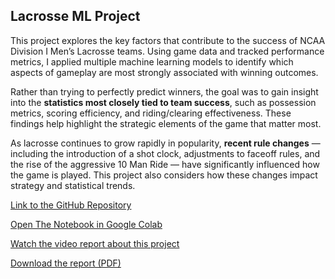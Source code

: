 ## Lacrosse ML Project

This project explores the key factors that contribute to the success of NCAA Division I Men’s Lacrosse teams. Using game data and tracked performance metrics, I applied multiple machine learning models to identify which aspects of gameplay are most strongly associated with winning outcomes.

Rather than trying to perfectly predict winners, the goal was to gain insight into the **statistics most closely tied to team success**, such as possession metrics, scoring efficiency, and riding/clearing effectiveness. These findings help highlight the strategic elements of the game that matter most.

As lacrosse continues to grow rapidly in popularity, **recent rule changes** — including the introduction of a shot clock, adjustments to faceoff rules, and the rise of the aggressive 10 Man Ride — have significantly influenced how the game is played. This project also considers how these changes impact strategy and statistical trends.

[Link to the GitHub Repository](https://github.com/kilbridc/lacrosse_ML)

[Open The Notebook in Google Colab](https://colab.research.google.com/github/kilbridc/lacrosse_ML/blob/main/Final_Notebook.ipynb)

[Watch the video report about this project](https://youtu.be/dWswCVBtA3E)

[Download the report (PDF)](https://raw.githubusercontent.com/kilbridc/lacrosse_ML/main/Reports/Executive_Report.pdf)

